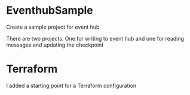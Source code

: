 # EventhubSample
Create a sample project for event hub

There are two projects. One for writing to event hub and one for reading messages and updating the checkpoint

# Terraform
I added a starting point for a Terraform configuration
